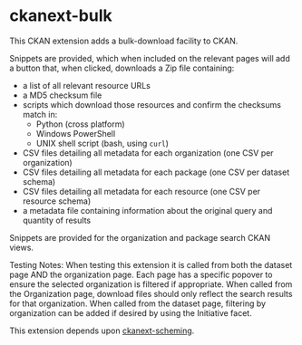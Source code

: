 # ckanext-bulk

This CKAN extension adds a bulk-download facility to CKAN.

Snippets are provided, which when included on the relevant pages will
add a button that, when clicked, downloads a Zip file containing:

  - a list of all relevant resource URLs
  - a MD5 checksum file
  - scripts which download those resources and confirm the checksums match in:
    - Python (cross platform)
    - Windows PowerShell
    - UNIX shell script (bash, using `curl`)
  - CSV files detailing all metadata for each organization (one CSV per organization)
  - CSV files detailing all metadata for each package (one CSV per dataset schema)
  - CSV files detailing all metadata for each resource (one CSV per resource schema)
  - a metadata file containing information about the original query and quantity of results

Snippets are provided for the organization and package search CKAN views.

Testing Notes:
When testing this extension it is called from both the dataset page AND the organization page. Each 
page has a specific popover to ensure the selected organization is filtered if appropriate. 
When called from the Organization page, download files should only reflect the search results for
that organization.
When called from the dataset page, filtering by organization can be added if desired by using the 
Initiative facet.

This extension depends upon [ckanext-scheming](https://github.com/ckan/ckanext-scheming).
